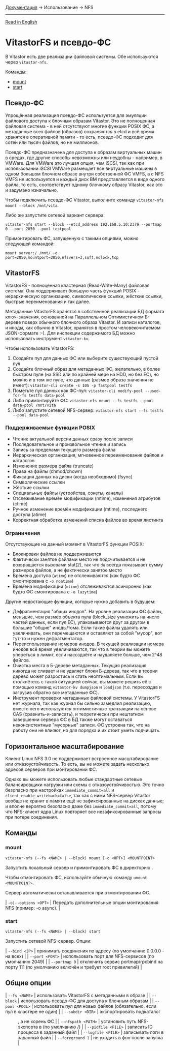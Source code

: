 [Документация](../../README-ru.md#документация) → Использование → NFS

-----

[Read in English](nfs.en.md)

# VitastorFS и псевдо-ФС

В Vitastor есть две реализации файловой системы. Обе используются через `vitastor-nfs`.

Команды:
- [mount](#mount)
- [start](#start)

## Псевдо-ФС

Упрощённая реализация псевдо-ФС используется для эмуляции файлового доступа к блочным
образам Vitastor. Это не полноценная файловая система - в ней отсутствуют многие функции
POSIX ФС, а метаданные всех файлов (образов) сохраняются в etcd и всё время хранятся в
оперативной памяти - то есть, псевдо-ФС подходит для сотен или тысяч файлов, но не миллионов.

Псевдо-ФС предназначена для доступа к образам виртуальных машин в средах, где другие
способы невозможны или неудобны - например, в VMWare. Для VMWare это лучшая опция, чем
iSCSI, так как при использовании iSCSI VMWare размещает все виртуальные машины в одном
большом блочном образе внутри собственной ФС VMFS, а с NFS VMFS не используется и каждый
диск ВМ представляется в виде одного файла, то есть, соответствует одному блочному образу
Vitastor, как это и задумано изначально.

Чтобы подключить псевдо-ФС Vitastor, выполните команду `vitastor-nfs mount --block /mnt/vita`.

Либо же запустите сетевой вариант сервера:

```
vitastor-nfs start --block --etcd_address 192.168.5.10:2379 --portmap 0 --port 2050 --pool testpool
```

Примонтировать ФС, запущенную с такими опциями, можно следующей командой:

```
mount server:/ /mnt/ -o port=2050,mountport=2050,nfsvers=3,soft,nolock,tcp
```

## VitastorFS

VitastorFS - полноценная кластерная (Read-Write-Many) файловая система. Она поддерживает
большую часть функций POSIX - иерархическую организацию, символические ссылки, жёсткие
ссылки, быстрые переименования и так далее.

Метаданные VitastorFS хранятся в собственной реализации БД формата ключ-значения,
основанной на Параллельном Оптимистичном Б-дереве поверх обычного блочного образа Vitastor.
И записи каталогов, и иноды, как обычно в Vitastor, хранятся в простом человекочитаемом
JSON-формате :-). Для инспекции содержимого БД можно использовать инструмент `vitastor-kv`.

Чтобы использовать VitastorFS:

1. Создайте пул для данных ФС или выберите существующий пустой пул
2. Создайте блочный образ для метаданных ФС, желательно, в более быстром пуле (на SSD
   или по крайней мере на HDD, но без EC), но можно и в том же пуле, что данные
   (размер образа значения не имеет):
   `vitastor-cli create -s 10G -p fastpool testfs`
3. Пометьте пул данных как ФС-пул: `vitastor-cli modify-pool --used-for-fs testfs data-pool`
4. Либо примонтируйте ФС: `vitastor-nfs mount --fs testfs --pool data-pool /mnt/vita`
5. Либо запустите сетевой NFS-сервер: `vitastor-nfs start --fs testfs --pool data-pool`

### Поддерживаемые функции POSIX

- Чтение актуальной версии данных сразу после записи
- Последовательное и произвольное чтение и запись
- Запись за пределами текущего размера файла
- Иерархическая организация, мгновенное переименование файлов и каталогов
- Изменение размера файла (truncate)
- Права на файлы (chmod/chown)
- Фиксация данных на диски (когда необходимо) (fsync)
- Символические ссылки
- Жёсткие ссылки
- Специальные файлы (устройства, сокеты, каналы)
- Отслеживание времён модификации (mtime), изменения атрибутов (ctime)
- Ручное изменение времён модификации (mtime), последнего доступа (atime)
- Корректная обработка изменений списка файлов во время листинга

### Ограничения

Отсутствующие на данный момент в VitastorFS функции POSIX:
- Блокировки файлов не поддерживаются
- Фактически занятое файлами место не подсчитывается и не возвращается вызовами
  stat(2), так что `du` всегда показывает сумму размеров файлов, а не фактически занятое место
- Времена доступа (`atime`) не отслеживаются (как будто ФС смонтирована с `-o noatime`)
- Времена модификации (`mtime`) отслеживаются асинхронно (как будто ФС смонтирована с `-o lazytime`)

Другие недостающие функции, которые нужно добавить в будущем:
- Дефрагментация "общих инодов". На уровне реализации ФС файлы, меньшие, чем размер
  объекта пула (block_size умножить на число частей данных, если пул EC),
  упаковываются друг за другом в большие "общие" иноды/тома. Если такие файлы удалять
  или увеличивать, они перемещаются и оставляют за собой "мусор", вот тут-то и нужен
  дефрагментатор.
- Переиспользование номеров инодов. В текущей реализации номера инодов всё время
  увеличиваются, так что в теории вы можете упереться в лимит, если насоздаёте
  и наудаляете больше, чем 2^48 файлов.
- Очистка места в Б-дереве метаданных. Текущая реализация никогда не сливает и не
  удаляет блоки Б-дерева, так что в теории дерево может разростись и стать неоптимальным.
  Если вы столкнётесь с такой ситуацией сейчас, вы можете решить её с помощью
  команд `vitastor-kv dumpjson` и `loadjson` (т.е. пересоздав и загрузив обратно все метаданные ФС).
- Инструмент проверки метаданных файловой системы. У VitastorFS нет журнала, так как
  журнал бы сильно замедлил реализацию, вместо него используются оптимистичные
  транзакции на основе CAS (сравнить-и-записать), и теоретически при нештатном
  завершении сервера ФС в БД также могут оставаться неконсистентные "мусорные"
  записи. ФС устроена так, что на работу они не влияют, но для порядка и их стоит
  уметь подчищать.

## Горизонтальное масштабирование

Клиент Linux NFS 3.0 не поддерживает встроенное масштабирование или отказоустойчивость.
То есть, вы не можете задать несколько адресов серверов при монтировании ФС.

Однако вы можете использовать любые стандартные сетевые балансировщики нагрузки
или схемы с отказоустойчивостью. Это точно безопасно при настройках `immediate_commit=all` и
`client_enable_writeback=false`, так как с ними NFS-сервер Vitastor вообще не хранит
в памяти ещё не зафиксированные на дисках данные; и вполне вероятно безопасно
даже без `immediate_commit=all`, потому что NFS-клиент ядра Linux повторяет все
незафиксированные запросы при потере соединения.

## Команды

### mount

`vitastor-nfs (--fs <NAME> | --block) mount [-o <OPT>] <MOUNTPOINT>`

Запустить локальный сервер и примонтировать ФС в директорию <MOUNTPOINT>.

Чтобы отмонтировать ФС, используйте обычную команду `umount <MOUNTPOINT>`.

Сервер автоматически останавливается при отмонтировании ФС.

| `-o|--options <OPT>` | Передать дополнительные опции монтирования NFS (пример: -o async). |

### start

`vitastor-nfs (--fs <NAME> | --block) start`

Запустить сетевой NFS-сервер. Опции:

| `--bind <IP>`   | принимать соединения по адресу <IP> (по умолчанию 0.0.0.0 - на всех) |
| `--port <PORT>` | использовать порт <PORT> для NFS-сервисов (по умолчанию 2049)        |
| `--portmap 0`   | отключить сервис portmap/rpcbind на порту 111 (по умолчанию включён и требует root привилегий) |

## Общие опции

| `--fs <NAME>`      | использовать VitastorFS с метаданными в образе <NAME>  |
| `--block`          | использовать псевдо-ФС для доступа к блочным образам   |
| `--pool <POOL>`    | использовать пул <POOL> для новых файлов (обязательно, если пул в кластере не один) |
| `--subdir <DIR>`   | экспортировать подкаталог <DIR>, а не корень ФС        |
| `--nfspath <PATH>` | установить путь NFS-экспорта в <PATH> (по умолчанию /) |
| `--pidfile <FILE>` | записать ID процесса в заданный файл                   |
| `--logfile <FILE>` | записывать логи в заданный файл                        |
| `--foreground 1`   | не уходить в фон после запуска                         |
